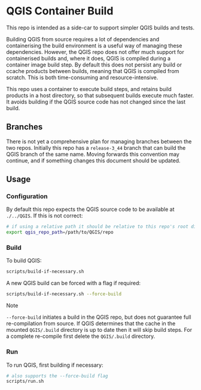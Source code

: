 # QGIS Container Build

This repo is intended as a side-car to support simpler QGIS builds and tests.

Building QGIS from source requires a lot of dependencies and containerising the build environment is a useful way of managing these dependencies. However, the QGIS repo does not offer much support for containerised builds and, where it does, QGIS is compiled during a container image build step. By default this does not persist any build or ccache products between builds, meaning that QGIS is compiled from scratch. This is both time-consuming and resource-intensive.

This repo uses a container to execute build steps, and retains build products in a host directory, so that subsequent builds execute much faster. It avoids building if the QGIS source code has not changed since the last build.

## Branches

There is not yet a comprehensive plan for managing branches between the two repos. Initially this repo has a `release-3_44` branch that can build the QGIS branch of the same name. Moving forwards this convention may continue, and if something changes this document should be updated.

## Usage

### Configuration

By default this repo expects the QGIS source code to be available at `./../QGIS`. If this is not correct:

```sh
# if using a relative path it should be relative to this repo's root directory
export qgis_repo_path=/path/to/QGIS/repo
```

### Build

To build QGIS:

```sh
scripts/build-if-necessary.sh
```

A new QGIS build can be forced with a flag if required:

```sh
scripts/build-if-necessary.sh --force-build
```

> [!NOTE]
> `--force-build` initiates a build in the QGIS repo, but does not guarantee full re-compilation from source. If QGIS determines that the cache in the mounted `QGIS/.build` directory is up to date then it will skip build steps. For a complete re-compile first delete the `QGIS/.build` directory.


### Run

To run QGIS, first building if necessary:

```sh
# also supports the --force-build flag
scripts/run.sh
```
